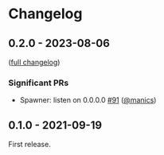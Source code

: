 # Changelog

## 0.2.0 - 2023-08-06

([full changelog](https://github.com/manics/podmanclispawner/compare/0.1.0...0.2.0))

### Significant PRs

- Spawner: listen on 0.0.0.0 [#91](https://github.com/manics/podmanclispawner/pull/91) ([@manics](https://github.com/manics))

## 0.1.0 - 2021-09-19

First release.
